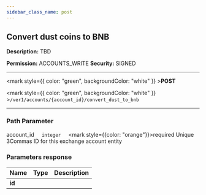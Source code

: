 ```yaml
---
sidebar_class_name: post
---
```

## Convert dust coins to BNB

**Description:** TBD

**Permission:**  ACCOUNTS_WRITE
**Security:** SIGNED

----------

<mark style={{ color: "green", backgroundColor: "white" }} >**POST**</mark>

<mark style={{ color: "green", backgroundColor: "white" }} >`/ver1/accounts/{account_id}/convert_dust_to_bnb`</mark>

----------

### Path Parameter

   account_id&nbsp;&nbsp;&nbsp;&nbsp;&nbsp;<code>integer</code>&nbsp;&nbsp;&nbsp;&nbsp;&nbsp;<mark style={{color: "orange"}}>required</mark>
   Unique 3Commas ID for this exchange account entity

### Parameters response

| Name | Type | Description|
|------|------|------------|
|**id**| | |
